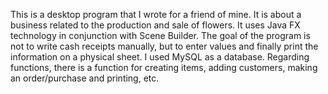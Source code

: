 This is a desktop program that I wrote for a friend of mine. It is about a business related to the production and sale of flowers. It uses Java FX technology in conjunction with Scene Builder. The goal of the program is not to write cash receipts manually, but to enter values ​​and finally print the information on a physical sheet. I used MySQL as a database. Regarding functions, there is a function for creating items, adding customers, making an order/purchase and printing, etc.
